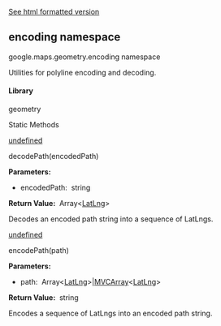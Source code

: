 [See html formatted version](https://huasofoundries.github.io/google-maps-documentation/encoding.html)

encoding namespace
------------------

google.maps.geometry.encoding namespace

Utilities for polyline encoding and decoding.

#### Library

geometry

Static Methods

[undefined](#encoding.decodePath)

decodePath(encodedPath)

**Parameters:** 

*   encodedPath:  string

**Return Value:**  Array<[LatLng](/maps/documentation/javascript/reference/3.40/coordinates#LatLng)\>

Decodes an encoded path string into a sequence of LatLngs.

[undefined](#encoding.encodePath)

encodePath(path)

**Parameters:** 

*   path:  Array<[LatLng](/maps/documentation/javascript/reference/3.40/coordinates#LatLng)\>|[MVCArray](/maps/documentation/javascript/reference/3.40/event#MVCArray)<[LatLng](/maps/documentation/javascript/reference/3.40/coordinates#LatLng)\>

**Return Value:**  string

Encodes a sequence of LatLngs into an encoded path string.